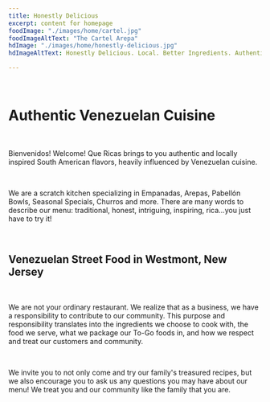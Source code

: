 ```yaml
---
title: Honestly Delicious
excerpt: content for homepage
foodImage: "./images/home/cartel.jpg"
foodImageAltText: "The Cartel Arepa"
hdImage: "./images/home/honestly-delicious.jpg"
hdImageAltText: Honestly Delicious. Local. Better Ingredients. Authentic.

---
```

<br>

# Authentic Venezuelan Cuisine 

<br>

Bienvenidos! Welcome! Que Ricas brings to you authentic and locally inspired South American flavors, heavily influenced by Venezuelan cuisine. 

<br>
  
We are a scratch kitchen specializing in Empanadas, Arepas, Pabellón Bowls, Seasonal Specials, Churros and more. There are many words to describe our menu: traditional, honest, intriguing, inspiring, rica...you just have to try it!

<br>

## Venezuelan Street Food in Westmont, New Jersey
<br> 

We are not your ordinary restaurant. We realize that as a business, we have a responsibility to contribute to our community. This purpose and responsibility translates into the ingredients we choose to cook with, the food we serve, what we package our To-Go foods in, and how we respect and treat our customers and community. 

<br>

We invite you to not only come and try our family's treasured recipes, but we also encourage you to ask us any questions you may have about our menu! We treat you and our community like the family that you are.

<br>
<br>